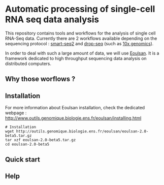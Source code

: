 # Automatic processing of single-cell RNA seq data analysis

This repository contains tools and workflows for the analysis of single cell RNA-Seq data. Currently there are 2 workflows available depending on the sequencing protocol : [smart-seq2](https://www.nature.com/articles/nmeth.2639) and [drop-seq](http://www.cell.com/cell/fulltext/S0092-8674(15)00549-8) (such as [10x genomics](https://www.ncbi.nlm.nih.gov/pmc/articles/PMC5241818/)).

In order to deal with such a large amount of data, we will use [Eoulsan](http://www.outils.genomique.biologie.ens.fr/eoulsan/index.html). It is a framework dedicated to high throughput sequencing data analysis on distributed computers. 

## Why those worflows ?

## Installation
For more information about Eoulsan installation, check the dedicated webpage : http://www.outils.genomique.biologie.ens.fr/eoulsan/installing.html 
```{bash, eval=FALSE}
# Installation
wget http://outils.genomique.biologie.ens.fr/eoulsan/eoulsan-2.0-beta5.tar.gz
tar xzf eoulsan-2.0-beta5.tar.gz
cd eoulsan-2.0-beta5
```

## Quick start

## Help
